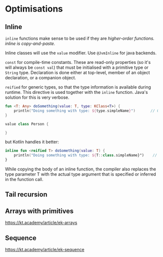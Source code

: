 # Optimisations

## Inline

`inline` functions make sense to be used if they are *higher-order functions. inline is copy-and-paste.* 

Inline classes will use the `value` modifier. Use `@JvmInline` for java backends.

`const` for compile-time constants. These are read-only properties (so it's will always be `const val`) that must be initialised with a primitive type or `String` type. Declaration is done either at top-level, member of an object declaration, or a companion object. 

`reified` for generic types, so that the type information is available during runtime. This directive is used together with the `inline` function. Java's solution for this is very verbose.

```kotlin
fun <T: Any> doSomething(value: T, type: KClass<T>) {
    println("Doing something with type: ${type.simpleName}")       // OK
}
```

```kotlin
value class Person {

}
```

but Kotlin handles it better:

```kotlin
inline fun <reified T> doSomething(value: T) {
    println("Doing something with type: ${T::class.simpleName}")    // OK
}
```

While copying the body of an inline function, the compiler also replaces the type parameter T with the actual type argument that is specified or inferred in the function call.

## Tail recursion

## Arrays with primitives

https://kt.academy/article/ek-arrays

## Sequence

https://kt.academy/article/ek-sequence
